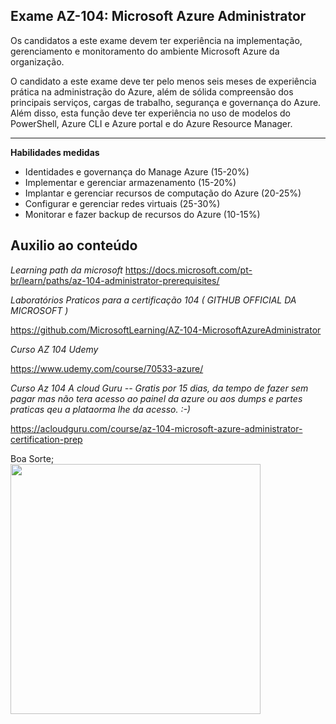 Exame AZ-104: Microsoft Azure Administrator
----

Os candidatos a este exame devem ter experiência na implementação, gerenciamento e monitoramento do ambiente Microsoft Azure da organização.

O candidato a este exame deve ter pelo menos seis meses de experiência prática na administração do Azure, além de sólida compreensão dos principais serviços, cargas de trabalho, segurança e governança do Azure. Além disso, esta função deve ter experiência no uso de modelos do PowerShell, Azure CLI e Azure portal e do Azure Resource Manager.

----

**Habilidades medidas**

- Identidades e governança do Manage Azure (15-20%)
- Implementar e gerenciar armazenamento (15-20%)
- Implantar e gerenciar recursos de computação do Azure (20-25%)
- Configurar e gerenciar redes virtuais (25-30%)
- Monitorar e fazer backup de recursos do Azure (10-15%)

Auxilio ao conteúdo
----

*Learning path da microsoft*
https://docs.microsoft.com/pt-br/learn/paths/az-104-administrator-prerequisites/

*Laboratórios Praticos para a certificação 104 ( GITHUB OFFICIAL DA MICROSOFT )*

https://github.com/MicrosoftLearning/AZ-104-MicrosoftAzureAdministrator

*Curso AZ 104 Udemy*

https://www.udemy.com/course/70533-azure/

*Curso Az 104 A cloud Guru -- Gratis por 15 dias, da tempo de fazer sem pagar mas não tera acesso ao painel da azure ou aos dumps e partes praticas qeu a plataorma lhe da acesso. :-)*

https://acloudguru.com/course/az-104-microsoft-azure-administrator-certification-prep

Boa Sorte;
</br>
<img src="https://media1.tenor.com/images/12531e0475545976e249eb6eca919b51/tenor.gif?itemid=7823899" width="400" height="400" />